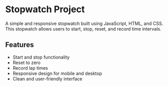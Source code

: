# Stopwatch Project  

A simple and responsive stopwatch built using JavaScript, HTML, and CSS. This stopwatch allows users to start, stop, reset, and record time intervals.  

## Features  

- Start and stop functionality  
- Reset to zero  
- Record lap times  
- Responsive design for mobile and desktop  
- Clean and user-friendly interface 
